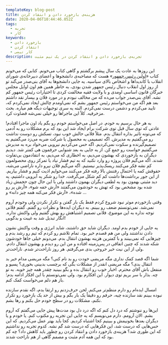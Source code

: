 ```yaml
---
templateKey: blog-post
title: هزینه‌ی بازخورد دادن و انتقاد کردن
date: 2020-04-06T10:44:46.052Z
tags:
  - تجربه
  - کار
keywords:
  - بازخورد دادن
  - انتقاد کردن
  - کار تیمی
description: تجربه‌ی بازخورد دادن و انتقاد کردن در یک تیم مثبت
---
```



این روزها به عادت یک سال پیشم برگشتم و گاهی کتاب می‌خونم. کتابی که می‌خونم کتاب «[اولین رئیس جمهور](https://www.goodreads.com/book/show/52852750)» هست که مصاحبه‌ی دانشجوها و اعضای دبیرخانه‌ی شورای انقلاب با کاندیداها و اشخاص بالای سیاسیه. یه جایی دانشجوها به آقای بنی‌صدر می‌گند تو از روز اول انقلاب دنبال رئیس جمهور شدن بودی، به خاطر همین هم اون اوایل مجلس خبرگان قانون اساسی اومدی و با ولایت فقیه مخالفت کردی تا اختیارات رئیس جمهور کم نشه. آقای بنی‌صدر جواب می‌ده که من مخالف نبودم و در مورد فلان و بیسار نقد داشتم بعد هم اگه من می‌خواستم رئیس جمهور بشم که نمی‌اومدم چالش ایجاد نمی‌کردم که، تایید می‌کردم و دشمن درست نمی‌کردم. البته یه سری توجیهات دیگه هم میاره. بحث مزخرفیه. کلاً این ماجراها رو خیلی نمی‌شه قضاوت کرد.

به هر حال برسیم به خودم. در اصل می‌خواستم خودم رو بگم یاد اون ماجرا افتادم! عادتی که توی سال قبل توی شرکت برام ایجاد شد این بود که برم مشکلات رو به آدمی که می‌تونه تاثیر بذاره انتقال بدم. مثلاً فلانی حالش خوب نبود، تسکش رو دوست نداشت رو می‌گفتیم به مدیرش. اگه تصمیمی به محصول یا شرکت ضربه می‌زد می‌گفتیم به تصمیم‌گیرنده و سکوت نمی‌کردیم. اگه حس می‌کردیم نیرویی می‌خواد بره به مدیرش می‌گفتیم حواست رو جمع کن. از یه جایی به بعد شنوایی حرفمون هی کمتر شد. دیدیم دیگران به بازخوردی که بهشون می‌دیم، به اخطاری که می‌دیم، به انتقادمون بی‌تفاوت شدند. اگه می‌گیم فلان پروژه رو وارد نکنید که به تیم فشار نیاد یا تمرکز روی محصولمون کم نشه فکر می‌کنند ریسک‌پذیر نیستیم. اگه می‌گیم فلان نیرو داره ناراضی می‌شه، حقوقش کمه یا احتمال رفتنش بالا رفته فکر می‌کنند می‌خوایم اذیت کنیم و فشار بیاریم. از این جور برداشت‌ها داشت کم کم شکل می‌گرفت. خدا رو شکر یه آبرویی داشتیم، یه دید مثبتی بهمون بود یه لطفی دیگران بهمون داشتند ولی با این حال چون حجمش زیاد شده بود مشخص بود که تهش به خودشون می‌گفتند «آرش خفه شو»، «آرش پر رو شده»، «آرش فکر می‌کنه همه چیز دانه» و …

وقتی بازخوردم موثر نبود شروع کردم فقط یک بار گفتن و تکرار نکردن ولی وجودم آروم نمی‌شد. نمی‌تونستم ضعف رو ببینم. به دیگران ایده‌ها و نظرات رو گفتم. گفتم فلانی توجه نداره به این موضوع، فلانی تصمیم اشتباهش رو بهش گفتیم ولی واکنش نداره. انگار تبدیل شد به غیبت و بدگویی!

یه جایی از خودم بدم اومد. دیگران شاید حق داشتند، شاید انرژی و وقت واکنش نشون دادن نداشتند ولی من هم قصدم خیر بود. تمام تلاشم رو کردم که تیم رو رشد بدم و چیزهایی که نمی‌بینند و با کمترین هزینه بهشون انتقال بدم. می‌دونم خیلی جاها خودشون شکه شدند که چنین اتفاقی در پس‌زمینه افتاده و من این رو دیدم و بهشون انتقال دادم. ولی از این نیت خیر خروجی بدی می‌گرفتم. هر روز ناراحت‌تر شدم. ناراحت‌تر.

شما اگه قصد کمک نداری مگه مریضی خودت رو بد نام کنی؟ مگه مریضی مدام خبر بد انتقال بدی؟ مگه مریضی انقدر از مشکلات بگی که برچسب بدبینی بخوری؟ پسیو و منفعل باش آقای محترم. اخبار خوب رو انتقال بده و بگو ببینید چقدر همه چیز خوبه. به تو چه. بذار با سر بریم توی دیوار. این افکارم بود. ولی نمی‌تونستم با این افکار ادامه بدم؛ باز هم دلم می‌خواست کمک کنم.

امسال ایده‌ام رو دارم منظم‌تر می‌کنم. لحن حرف‌زدنم رو ارتقا بدم، اگه نقدم سازنده نبوده ببینم نقد سازنده چیه، حرفم رو دقیقاً یک بار بگم و بیش از حد یک بازخورد رو تکرار نکنم، مشکلات رو در سطح خودم حل بکنم و رها بشم.

این‌ها رو ننوشتم که درد دل کنم که اگه درد دل بود مدت‌ها پیش جایی می‌گفتم که آروم بشم. الان آرومم. دارم می‌نویسم که یه جایی این تجربه رو مکتوب کنم. یا خودم و یا دیگران بعدها بخونیمش و ببینیم کجا اشتباه کردیم. کجا باید بهتر عمل می‌کردیم. که این حس‌هایی که درست شد، این فکرهایی که درست شد گم نشه. کدوم تجربه رو نداشتیم که این طوری شد؟ هزینه‌ی بازخورد دادن و انتقاد کردن رو چطور باید کاهش داد؟ چه کم بود که این همه آدم مثبت و مصمم گاهی از هم ناراحت شدند.